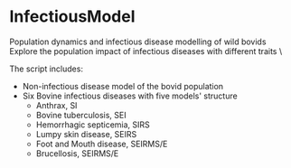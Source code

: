 # InfectiousModel
 Population dynamics and infectious disease modelling of wild bovids  \
 Explore the population impact of infectious diseases with different traits  \
 
 The script includes:
 * Non-infectious disease model of the bovid population
 * Six Bovine infectious diseases with five models' structure 
   + Anthrax, SI
   + Bovine tuberculosis, SEI
   + Hemorrhagic septicemia, SIRS
   + Lumpy skin disease, SEIRS
   + Foot and Mouth disease, SEIRMS/E
   + Brucellosis, SEIRMS/E
